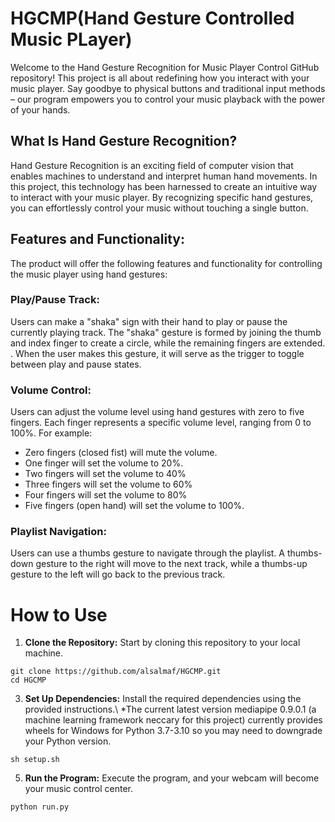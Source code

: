 # HGCMP(Hand Gesture Controlled Music PLayer)
Welcome to the Hand Gesture Recognition for Music Player Control GitHub repository! This project is all about redefining how you interact with your music player. Say goodbye to physical buttons and traditional input methods – our program empowers you to control your music playback with the power of your hands.

## What Is Hand Gesture Recognition?
Hand Gesture Recognition is an exciting field of computer vision that enables machines to understand and interpret human hand movements. In this project, this technology has been harnessed to create an intuitive way to interact with your music player. By recognizing specific hand gestures, you can effortlessly control your music without touching a single button.


## Features and Functionality:

The product will offer the following features and functionality for controlling the music player using hand gestures:

### Play/Pause Track:
Users can make a "shaka" sign with their hand to play or pause the currently playing track. The "shaka" gesture is formed by joining the thumb and index finger to create a circle, while the remaining fingers are extended. . When the user makes this gesture, it will serve as the trigger to toggle between play and pause states.

### Volume Control:
Users can adjust the volume level using hand gestures with zero to five fingers. Each finger represents a specific volume level, ranging from 0 to 100%. For example:

- Zero fingers (closed fist) will mute the volume.
- One finger will set the volume to 20%.
- Two fingers will set the volume to 40%
- Three fingers will set the volume to 60%
- Four fingers will set the volume to 80%
- Five fingers (open hand) will set the volume to 100%.

### Playlist Navigation:
Users can use a thumbs gesture to navigate through the playlist. A thumbs-down gesture to the right will move to the next track, while a thumbs-up gesture to the left will go back to the previous track.

# How to Use

1. **Clone the Repository:** Start by cloning this repository to your local machine.
```
git clone https://github.com/alsalmaf/HGCMP.git
cd HGCMP
```

3. **Set Up Dependencies:** Install the required dependencies using the provided instructions.\\
   *The current latest version mediapipe 0.9.0.1 (a machine learning framework neccary for this project) currently provides wheels for Windows for Python 3.7-3.10 so you may need to downgrade your Python version.
```
sh setup.sh
```

5. **Run the Program:** Execute the program, and your webcam will become your music control center.
```
python run.py
```
